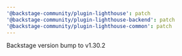 ```yaml
---
'@backstage-community/plugin-lighthouse': patch
'@backstage-community/plugin-lighthouse-backend': patch
'@backstage-community/plugin-lighthouse-common': patch
---
```


Backstage version bump to v1.30.2
